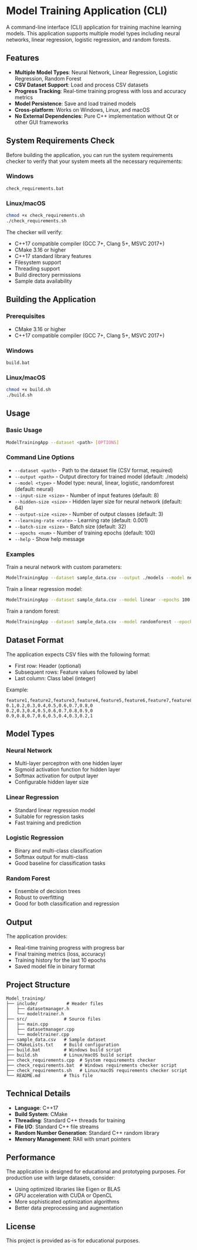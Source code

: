 # Model Training Application (CLI)

A command-line interface (CLI) application for training machine learning models. This application supports multiple model types including neural networks, linear regression, logistic regression, and random forests.

## Features

- **Multiple Model Types**: Neural Network, Linear Regression, Logistic Regression, Random Forest
- **CSV Dataset Support**: Load and process CSV datasets
- **Progress Tracking**: Real-time training progress with loss and accuracy metrics
- **Model Persistence**: Save and load trained models
- **Cross-platform**: Works on Windows, Linux, and macOS
- **No External Dependencies**: Pure C++ implementation without Qt or other GUI frameworks

## System Requirements Check

Before building the application, you can run the system requirements checker to verify that your system meets all the necessary requirements:

### Windows
```batch
check_requirements.bat
```

### Linux/macOS
```bash
chmod +x check_requirements.sh
./check_requirements.sh
```

The checker will verify:
- C++17 compatible compiler (GCC 7+, Clang 5+, MSVC 2017+)
- CMake 3.16 or higher
- C++17 standard library features
- Filesystem support
- Threading support
- Build directory permissions
- Sample data availability

## Building the Application

### Prerequisites

- CMake 3.16 or higher
- C++17 compatible compiler (GCC 7+, Clang 5+, MSVC 2017+)

### Windows

```batch
build.bat
```

### Linux/macOS

```bash
chmod +x build.sh
./build.sh
```

## Usage

### Basic Usage

```bash
ModelTrainingApp --dataset <path> [OPTIONS]
```

### Command Line Options

- `--dataset <path>` - Path to the dataset file (CSV format, required)
- `--output <path>` - Output directory for trained model (default: ./models)
- `--model <type>` - Model type: neural, linear, logistic, randomforest (default: neural)
- `--input-size <size>` - Number of input features (default: 8)
- `--hidden-size <size>` - Hidden layer size for neural network (default: 64)
- `--output-size <size>` - Number of output classes (default: 3)
- `--learning-rate <rate>` - Learning rate (default: 0.001)
- `--batch-size <size>` - Batch size (default: 32)
- `--epochs <num>` - Number of training epochs (default: 100)
- `--help` - Show help message

### Examples

Train a neural network with custom parameters:
```bash
ModelTrainingApp --dataset sample_data.csv --output ./models --model neural --epochs 50 --learning-rate 0.01
```

Train a linear regression model:
```bash
ModelTrainingApp --dataset sample_data.csv --model linear --epochs 100
```

Train a random forest:
```bash
ModelTrainingApp --dataset sample_data.csv --model randomforest --epochs 10
```

## Dataset Format

The application expects CSV files with the following format:
- First row: Header (optional)
- Subsequent rows: Feature values followed by label
- Last column: Class label (integer)

Example:
```csv
feature1,feature2,feature3,feature4,feature5,feature6,feature7,feature8,label
0.1,0.2,0.3,0.4,0.5,0.6,0.7,0.8,0
0.2,0.3,0.4,0.5,0.6,0.7,0.8,0.9,0
0.9,0.8,0.7,0.6,0.5,0.4,0.3,0.2,1
```

## Model Types

### Neural Network
- Multi-layer perceptron with one hidden layer
- Sigmoid activation function for hidden layer
- Softmax activation for output layer
- Configurable hidden layer size

### Linear Regression
- Standard linear regression model
- Suitable for regression tasks
- Fast training and prediction

### Logistic Regression
- Binary and multi-class classification
- Softmax output for multi-class
- Good baseline for classification tasks

### Random Forest
- Ensemble of decision trees
- Robust to overfitting
- Good for both classification and regression

## Output

The application provides:
- Real-time training progress with progress bar
- Final training metrics (loss, accuracy)
- Training history for the last 10 epochs
- Saved model file in binary format

## Project Structure

```
Model_training/
├── include/           # Header files
│   ├── datasetmanager.h
│   └── modeltrainer.h
├── src/              # Source files
│   ├── main.cpp
│   ├── datasetmanager.cpp
│   └── modeltrainer.cpp
├── sample_data.csv   # Sample dataset
├── CMakeLists.txt    # Build configuration
├── build.bat         # Windows build script
├── build.sh          # Linux/macOS build script
├── check_requirements.cpp  # System requirements checker
├── check_requirements.bat  # Windows requirements checker script
├── check_requirements.sh   # Linux/macOS requirements checker script
└── README.md         # This file
```

## Technical Details

- **Language**: C++17
- **Build System**: CMake
- **Threading**: Standard C++ threads for training
- **File I/O**: Standard C++ file streams
- **Random Number Generation**: Standard C++ random library
- **Memory Management**: RAII with smart pointers

## Performance

The application is designed for educational and prototyping purposes. For production use with large datasets, consider:
- Using optimized libraries like Eigen or BLAS
- GPU acceleration with CUDA or OpenCL
- More sophisticated optimization algorithms
- Better data preprocessing and augmentation

## License

This project is provided as-is for educational purposes. 